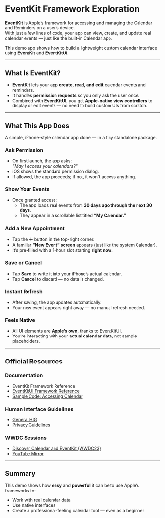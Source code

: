 # EventKit Framework Exploration

**EventKit** is Apple’s framework for accessing and managing the Calendar and Reminders on a user’s device.  
With just a few lines of code, your app can view, create, and update real calendar events — just like the built-in Calendar app.

This demo app shows how to build a lightweight custom calendar interface using **EventKit** and **EventKitUI**.

---

## What Is EventKit?

- **EventKit** lets your app **create, read, and edit** calendar events and reminders.
- It handles **permission requests** so you only ask the user once.
- Combined with **EventKitUI**, you get **Apple-native view controllers** to display or edit events — no need to build custom UIs from scratch.

---

## What This App Does

A simple, iPhone-style calendar app clone — in a tiny standalone package.

### Ask Permission
- On first launch, the app asks:  
  _"May I access your calendars?"_
- iOS shows the standard permission dialog.
- If allowed, the app proceeds; if not, it won't access anything.

### Show Your Events
- Once granted access:
  - The app loads real events from **30 days ago through the next 30 days**.
  - They appear in a scrollable list titled **“My Calendar.”**

### Add a New Appointment
- Tap the **＋** button in the top-right corner.
- A familiar **“New Event” screen** appears (just like the system Calendar).
- It’s pre-filled with a 1-hour slot starting **right now**.

### Save or Cancel
- Tap **Save** to write it into your iPhone’s actual calendar.
- Tap **Cancel** to discard — no data is changed.

### Instant Refresh
- After saving, the app updates automatically.
- Your new event appears right away — no manual refresh needed.

### Feels Native
- All UI elements are **Apple’s own**, thanks to EventKitUI.
- You’re interacting with your **actual calendar data**, not sample placeholders.

---

## Official Resources

### Documentation
- [EventKit Framework Reference](https://developer.apple.com/documentation/eventkit)
- [EventKitUI Framework Reference](https://developer.apple.com/documentation/eventkitui)
- [Sample Code: Accessing Calendar](https://developer.apple.com/documentation/eventkit/accessing-calendar-using-eventkit-and-eventkitui)

### Human Interface Guidelines
- [General HIG](https://developer.apple.com/design/human-interface-guidelines)
- [Privacy Guidelines](https://developer.apple.com/design/human-interface-guidelines/privacy/)

### WWDC Sessions
- [Discover Calendar and EventKit (WWDC23)](https://developer.apple.com/videos/play/wwdc2023/10052/)
- [YouTube Mirror](https://www.youtube.com/watch?v=ibfwUwv_2K8)

---

## Summary

This demo shows how **easy** and **powerful** it can be to use Apple’s frameworks to:
- Work with real calendar data
- Use native interfaces
- Create a professional-feeling calendar tool — even as a beginner
